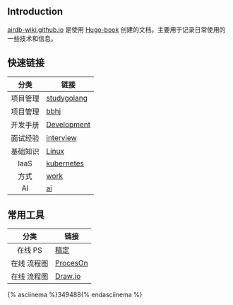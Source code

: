 ## Introduction

[airdb-wiki.github.io](https://airdb-wiki.github.io)
是使用 [Hugo-book](https://github.com/airdb-wiki/hugo-book)
创建的文档。主要用于记录日常使用的一些技术和信息。

## 快速链接

| 分类 | 链接 |
| :---: |  --- | 
| 项目管理 | [studygolang](https://airdb-wiki.github.io/studygolang) | 
| 项目管理 | [bbhj](https://airdb-wiki.github.io/bbhj) | 
| 开发手册 | [Development](https://airdb-wiki.github.io/dev) |
| 面试经验 | [interview](https://airdb-wiki.github.io/interview) |
| 基础知识 | [Linux](https://airdb-wiki.github.io/linux) |
| IaaS | [kubernetes](https://airdb-wiki.github.io/kube) |
| 方式 | [work](https://airdb-wiki.github.io/work) |
| AI | [ai](https://airdb-wiki.github.io/ai) |


## 常用工具

| 分类 | 链接 |
| :---: |  --- |
| 在线 PS | [稿定](https://www.uupoop.com/)|
| 在线 流程图 | [ProcesOn](https://www.processon.com/)|
| 在线 流程图 | [Draw.io](https://app.diagrams.net//)|

{% asciinema %}349488{% endasciinema %}

